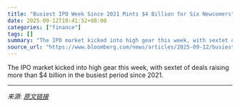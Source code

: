 ```yaml
---
title: "Busiest IPO Week Since 2021 Mints $4 Billion for Six Newcomers"
date: 2025-09-12T19:41:52+08:00
categories: ["finance"]
tags: []
summary: "The IPO market kicked into high gear this week, with sextet of deals raising more than $4 billion in the busiest period since 2021."
source_url: "https://www.bloomberg.com/news/articles/2025-09-12/busiest-ipo-week-since-2021-mints-4-billion-for-six-newcomers"
---
```


The IPO market kicked into high gear this week, with sextet of deals raising more than $4 billion in the busiest period since 2021.

---

*来源: [原文链接](https://www.bloomberg.com/news/articles/2025-09-12/busiest-ipo-week-since-2021-mints-4-billion-for-six-newcomers)*
